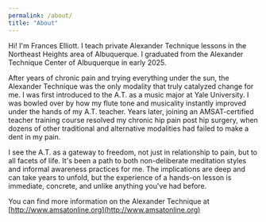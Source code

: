 ```yaml
---
permalink: /about/
title: "About"
---
```


Hi! I'm Frances Elliott. I teach private Alexander Technique lessons in the Northeast Heights area of Albuquerque. I graduated from the Alexander Technique Center of Albuquerque in early 2025.  

After years of chronic pain and trying everything under the sun, the Alexander Technique was the only modality that truly catalyzed change for me. I was first introduced to the A.T. as a music major at Yale University.  I was bowled over by how my flute tone and musicality instantly improved under the hands of my A.T. teacher. Years later, joining an AMSAT-certified teacher training course resolved my chronic hip pain post hip surgery, when dozens of other traditional and alternative modalities had failed to make a dent in my pain.

I see the A.T. as a gateway to freedom, not just in relationship to pain, but to all facets of life. It's been a path to both non-deliberate meditation styles and informal awareness practices for me. The implications are deep and can take years to unfold, but the experience of a hands-on lesson is immediate, concrete, and unlike anything you've had before.


You can find more information on the Alexander Technique at [http://www.amsatonline.org](http://www.amsatonline.org)

<!-- - http://www.alexandertechnique.com/ TODO add link for listing on that site -->
